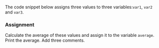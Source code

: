 The code snippet below assigns three values to three variables:`var1`, `var2` and `var3`.

### Assignment

Calculate the average of these values and assign it to the variable `average`. Print the average. Add three comments. 
